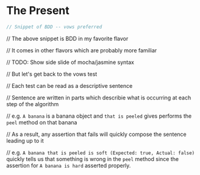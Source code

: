 # The Present

```js
// Snippet of BDD -- vows preferred
```

// The above snippet is BDD in my favorite flavor

// It comes in other flavors which are probably more familiar

// TODO: Show side slide of mocha/jasmine syntax

// But let's get back to the vows test

// Each test can be read as a descriptive sentence

// Sentence are written in parts which describie what is occurring at each step of the algorithm

// e.g. `A banana` is a banana object and `that is peeled` gives performs the `peel` method on that banana

// As a result, any assertion that fails will quickly compose the sentence leading up to it

// e.g. `A banana that is peeled is soft (Expected: true, Actual: false)` quickly tells us that something is wrong in the `peel` method since the assertion for `A banana is hard` asserted properly.

